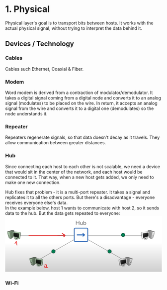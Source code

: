 # 1. Physical

Physical layer's goal is to transport bits between hosts. It works with the actual physical signal, without trying to interpret the data behind it.

## Devices / Technology

### Cables

Cables such Ethernet, Coaxial & Fiber.

### Modem

Word modem is derived from a contraction of modulator/demodulator. It takes a digital signal coming from a digital node and converts it to an analog signal (modulates) to be placed on the wire. In return, it accepts an analog signal from the wire and converts it to a digital one (demodulates) so the node understands it.

### Repeater

Repeaters regenerate signals, so that data doesn't decay as it travels. They allow communication between greater distances.

### Hub

Since connecting each host to each other is not scalable, we need a device that would sit in the center of the network, and each host would be connected to it. That way, when a new host gets added, we only need to make one new connection.

Hub fixes that problem - it is a multi-port repeater. It takes a signal and replicates it to all the others ports. But there's a disadvantage - everyone receives everyone else's data.  
In the example below, host 1 wants to communicate with host 2, so it sends data to the hub. But the data gets repeated to everyone:
![communication via hubs](/assets/2025-08-15-19-25-33.png)

### Wi-Fi

<!-- TBD -->
